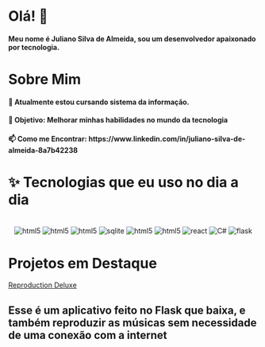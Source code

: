 <h1>Olá! 👋</h1>
<h4>Meu nome é Juliano Silva de Almeida, sou um desenvolvedor apaixonado por tecnologia. </h4>

<h1>Sobre Mim</h1>
<h4>🌱 Atualmente estou cursando sistema da informação.</>
<h4>🎯 Objetivo: Melhorar minhas habilidades no mundo da tecnologia</h4>
<h4>📫 Como me Encontrar: https://www.linkedin.com/in/juliano-silva-de-almeida-8a7b42238</h4>


<h1>✨ Tecnologias que eu uso no dia a dia </h1>
<div style="display:inline_block" align="center"><br/>
<img align="center" alt="html5" src="https://img.shields.io/badge/JavaScript-323330?style=for-the-badge&logo=javascript&logoColor=F7DF1E"/>
<img align="center" alt="html5" src="https://img.shields.io/badge/HTML5-E34F26?style=for-the-badge&logo=html5&logoColor=white"/>
<img align="center" alt="html5" src="https://img.shields.io/badge/CSS3-1572B6?style=for-the-badge&logo=css3&logoColor=white"/>
<img align="center" alt="sqlite" src="https://img.shields.io/badge/sqlite-%2307405e.svg?style=for-the-badge&logo=sqlite&logoColor=white" />
<img align="center" alt="html5" src="https://img.shields.io/badge/Python-14354C?style=for-the-badge&logo=python&logoColor=white"/>
<img align="center" alt="html5" src="https://img.shields.io/badge/C-00599C?style=for-the-badge&logo=c&logoColor=white"/>
<img align="center" alt="react" src="https://img.shields.io/badge/React-20232A?style=for-the-badge&logo=react&logoColor=61DAFB"/>
<img align="center" alt="C#" src="https://img.shields.io/badge/c%23-%23239120.svg?style=for-the-badge&logo=csharp&logoColor=white"/>
<img align="center" alt="flask" src="https://img.shields.io/badge/flask-%23000.svg?style=for-the-badge&logo=flask&logoColor=white" />
</div>

<h1>Projetos em Destaque </h1>

[Reproduction Deluxe](https://github.com/Juliano-silva/ReproductionDeluxe) 

<h2>Esse é um aplicativo feito no Flask que baixa, e também reproduzir as músicas sem necessidade de uma conexão com a internet</h2>
